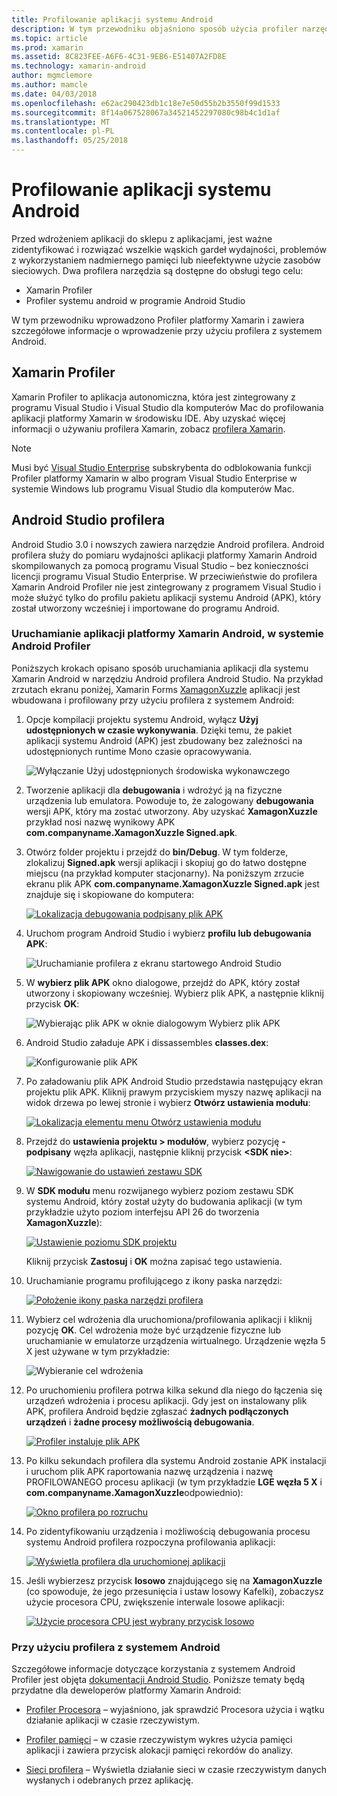 ```yaml
---
title: Profilowanie aplikacji systemu Android
description: W tym przewodniku objaśniono sposób użycia profiler narzędzi do sprawdzania wydajności i użycie pamięci przez aplikację systemu Android.
ms.topic: article
ms.prod: xamarin
ms.assetid: 8C823FEE-A6F6-4C31-9EB6-E51407A2FD8E
ms.technology: xamarin-android
author: mgmclemore
ms.author: mamcle
ms.date: 04/03/2018
ms.openlocfilehash: e62ac290423db1c18e7e50d55b2b3550f99d1533
ms.sourcegitcommit: 8f14a067528067a34521452297080c98b4c1d1af
ms.translationtype: MT
ms.contentlocale: pl-PL
ms.lasthandoff: 05/25/2018
---
```

# <a name="profiling-android-apps"></a>Profilowanie aplikacji systemu Android

Przed wdrożeniem aplikacji do sklepu z aplikacjami, jest ważne zidentyfikować i rozwiązać wszelkie wąskich gardeł wydajności, problemów z wykorzystaniem nadmiernego pamięci lub nieefektywne użycie zasobów sieciowych. Dwa profilera narzędzia są dostępne do obsługi tego celu:

-  Xamarin Profiler 
-  Profiler systemu android w programie Android Studio

W tym przewodniku wprowadzono Profiler platformy Xamarin i zawiera szczegółowe informacje o wprowadzenie przy użyciu profilera z systemem Android.

 
## <a name="xamarin-profiler"></a>Xamarin Profiler

Xamarin Profiler to aplikacja autonomiczna, która jest zintegrowany z programu Visual Studio i Visual Studio dla komputerów Mac do profilowania aplikacji platformy Xamarin w środowisku IDE. Aby uzyskać więcej informacji o używaniu profilera Xamarin, zobacz [profilera Xamarin](~/tools/profiler/index.md).

> [!NOTE]
> Musi być [Visual Studio Enterprise](https://www.visualstudio.com/vs/compare/) subskrybenta do odblokowania funkcji Profiler platformy Xamarin w albo program Visual Studio Enterprise w systemie Windows lub programu Visual Studio dla komputerów Mac.
 
## <a name="android-studio-profiler"></a>Android Studio profilera

Android Studio 3.0 i nowszych zawiera narzędzie Android profilera. Android profilera służy do pomiaru wydajności aplikacji platformy Xamarin Android skompilowanych za pomocą programu Visual Studio &ndash; bez konieczności licencji programu Visual Studio Enterprise. W przeciwieństwie do profilera Xamarin Android Profiler nie jest zintegrowany z programem Visual Studio i może służyć tylko do profilu pakietu aplikacji systemu Android (APK), który został utworzony wcześniej i importowane do programu Android.

### <a name="launching-a-xamarin-android-app-in-android-profiler"></a>Uruchamianie aplikacji platformy Xamarin Android, w systemie Android Profiler

Poniższych krokach opisano sposób uruchamiania aplikacji dla systemu Xamarin Android w narzędziu Android profilera Android Studio. Na przykład zrzutach ekranu poniżej, Xamarin Forms [XamagonXuzzle](https://developer.xamarin.com/samples/mobile/LivePlayer/XamagonXuzzleLP/) aplikacji jest wbudowana i profilowany przy użyciu profilera z systemem Android:

1.  Opcje kompilacji projektu systemu Android, wyłącz **Użyj udostępnionych w czasie wykonywania**. Dzięki temu, że pakiet aplikacji systemu Android (APK) jest zbudowany bez zależności na udostępnionych runtime Mono czasie opracowywania.

    ![Wyłączanie Użyj udostępnionych środowiska wykonawczego](profiling-images/vswin/01-turn-off-shared-runtime.png)

2.  Tworzenie aplikacji dla **debugowania** i wdrożyć ją na fizyczne urządzenia lub emulatora. Powoduje to, że zalogowany **debugowania** wersji APK, który ma zostać utworzony.
    Aby uzyskać **XamagonXuzzle** przykład nosi nazwę wynikowy APK **com.companyname.XamagonXuzzle Signed.apk**.

3.  Otwórz folder projektu i przejdź do **bin/Debug**. W tym folderze, zlokalizuj **Signed.apk** wersji aplikacji i skopiuj go do łatwo dostępne miejscu (na przykład komputer stacjonarny). Na poniższym zrzucie ekranu plik APK **com.companyname.XamagonXuzzle Signed.apk** jest znajduje się i skopiowane do komputera:

    [![Lokalizacja debugowania podpisany plik APK](profiling-images/vswin/02-locating-the-debug-apk-sml.png)](profiling-images/vswin/02-locating-the-debug-apk.png#lightbox)

4.  Uruchom program Android Studio i wybierz **profilu lub debugowania APK**:

    ![Uruchamianie profilera z ekranu startowego Android Studio](profiling-images/vswin/03-android-studio.png)

5.  W **wybierz plik APK** okno dialogowe, przejdź do APK, który został utworzony i skopiowany wcześniej. Wybierz plik APK, a następnie kliknij przycisk **OK**: 
    
    ![Wybierając plik APK w oknie dialogowym Wybierz plik APK](profiling-images/vswin/04-select-apk-dialog.png)

6.  Android Studio załaduje APK i dissassembles **classes.dex**:

    ![Konfigurowanie plik APK](profiling-images/vswin/05-setting-up-the-apk.png)

7.  Po załadowaniu plik APK Android Studio przedstawia następujący ekran projektu plik APK. Kliknij prawym przyciskiem myszy nazwę aplikacji na widok drzewa po lewej stronie i wybierz **Otwórz ustawienia modułu**:

    [![Lokalizacja elementu menu Otwórz ustawienia modułu](profiling-images/vswin/06-open-module-settings-sml.png)](profiling-images/vswin/06-open-module-settings.png#lightbox)

8.  Przejdź do **ustawienia projektu > modułów**, wybierz pozycję **-podpisany** węzła aplikacji, następnie kliknij przycisk  **&lt;SDK nie&gt;**:

    [![Nawigowanie do ustawień zestawu SDK](profiling-images/vswin/07-project-settings-modules-sml.png)](profiling-images/vswin/07-project-settings-modules.png#lightbox)

9.  W **SDK modułu** menu rozwijanego wybierz poziom zestawu SDK systemu Android, który został użyty do budowania aplikacji (w tym przykładzie użyto poziom interfejsu API 26 do tworzenia **XamagonXuzzle**):

    [![Ustawienie poziomu SDK projektu](profiling-images/vswin/08-project-sdk-level-sml.png)](profiling-images/vswin/08-project-sdk-level.png#lightbox)

    Kliknij przycisk **Zastosuj** i **OK** można zapisać tego ustawienia.

10. Uruchamianie programu profilującego z ikony paska narzędzi:

    [![Położenie ikony paska narzędzi profilera](profiling-images/vswin/09-launch-profiler-sml.png)](profiling-images/vswin/09-launch-profiler.png#lightbox)

11. Wybierz cel wdrożenia dla uruchomiona/profilowania aplikacji i kliknij pozycję **OK**. Cel wdrożenia może być urządzenie fizyczne lub uruchamianie w emulatorze urządzenia wirtualnego. Urządzenie węzła 5 X jest używane w tym przykładzie:

    ![Wybieranie cel wdrożenia](profiling-images/vswin/10-select-deployment-target.png)

12. Po uruchomieniu profilera potrwa kilka sekund dla niego do łączenia się urządzeń wdrożenia i procesu aplikacji. Gdy jest on instalowany plik APK, profilera Android będzie zgłaszać **żadnych podłączonych urządzeń** i **żadne procesy możliwością debugowania**.

    [![Profiler instaluje plik APK](profiling-images/vswin/11-no-connected-devices-sml.png)](profiling-images/vswin/11-no-connected-devices.png#lightbox)

13. Po kilku sekundach profilera dla systemu Android zostanie APK instalacji i uruchom plik APK raportowania nazwę urządzenia i nazwę PROFILOWANEGO procesu aplikacji (w tym przykładzie **LGE węzła 5 X** i  **com.companyname.XamagonXuzzle**odpowiednio):

    [![Okno profilera po rozruchu](profiling-images/vswin/12-profiler-starts-sml.png)](profiling-images/vswin/12-profiler-starts.png#lightbox)

14. Po zidentyfikowaniu urządzenia i możliwością debugowania procesu systemu Android profilera rozpoczyna profilowania aplikacji:

    [![Wyświetla profilera dla uruchomionej aplikacji](profiling-images/vswin/13-profiler-running-sml.png)](profiling-images/vswin/13-profiler-running.png#lightbox)

15. Jeśli wybierzesz przycisk **losowo** znajdującego się na **XamagonXuzzle** (co spowoduje, że jego przesunięcia i ustaw losowy Kafelki), zobaczysz użycie procesora CPU, zwiększenie interwale losowe aplikacji:

    [![Użycie procesora CPU jest wybrany przycisk losowo](profiling-images/vswin/14-tap-randomize-sml.png)](profiling-images/vswin/14-tap-randomize.png#lightbox)


### <a name="using-the-android-profiler"></a>Przy użyciu profilera z systemem Android

Szczegółowe informacje dotyczące korzystania z systemem Android Profiler jest objęta [dokumentacji Android Studio](https://developer.android.com/studio/profile/android-profiler.html).
Poniższe tematy będą przydatne dla deweloperów platformy Xamarin Android:

-   [Profiler Procesora](https://developer.android.com/studio/profile/cpu-profiler.html) &ndash; wyjaśniono, jak sprawdzić Procesora użycia i wątku działanie aplikacji w czasie rzeczywistym.

-   [Profiler pamięci](https://developer.android.com/studio/profile/memory-profiler.html) &ndash; w czasie rzeczywistym wykres użycia pamięci aplikacji i zawiera przycisk alokacji pamięci rekordów do analizy.

-   [Sieci profilera](https://developer.android.com/studio/profile/network-profiler.html) &ndash; Wyświetla działanie sieci w czasie rzeczywistym danych wysłanych i odebranych przez aplikację.
